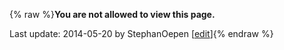 {% raw %}**You are not allowed to view this page.**

Last update: 2014-05-20 by StephanOepen [[edit](https://github.com/delph-in/docs/wiki/ErgSemantics_Internals/_edit)]{% endraw %}